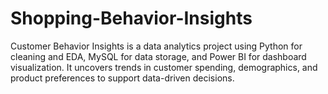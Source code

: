 # Shopping-Behavior-Insights
Customer Behavior Insights is a data analytics project using Python for cleaning and EDA, MySQL for data storage, and Power BI for dashboard visualization. It uncovers trends in customer spending, demographics, and product preferences to support data-driven decisions.
